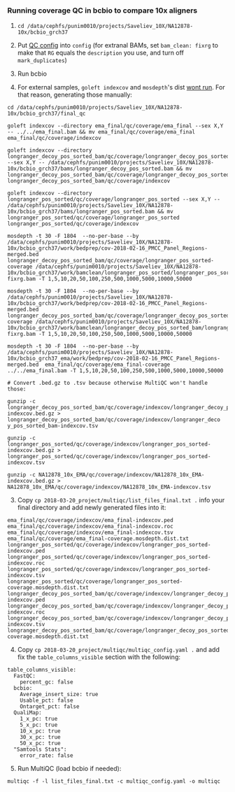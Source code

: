 ### Running coverage QC in bcbio to compare 10x aligners

1. `cd /data/cephfs/punim0010/projects/Saveliev_10X/NA12878-10x/bcbio_grch37`

2. Put [QC config](bcbio_qc.yaml) into `config` (for extranal BAMs, set `bam_clean: fixrg` to make that `RG` equals the `description` you use, and turn off `mark_duplicates`)

3. Run bcbio

3. For external samples, `goleft indexcov` and `mosdepth`'s dist [wont run](https://github.com/bcbio/bcbio-nextgen/issues/2343). For that reason, generating those manually:

```
cd /data/cephfs/punim0010/projects/Saveliev_10X/NA12878-10x/bcbio_grch37/final_qc

goleft indexcov --directory ema_final/qc/coverage/ema_final --sex X,Y -- ../../ema_final.bam && mv ema_final/qc/coverage/ema_final ema_final/qc/coverage/indexcov

goleft indexcov --directory longranger_decoy_pos_sorted_bam/qc/coverage/longranger_decoy_pos_sorted_bam --sex X,Y -- /data/cephfs/punim0010/projects/Saveliev_10X/NA12878-10x/bcbio_grch37/bams/longranger_decoy_pos_sorted.bam && mv longranger_decoy_pos_sorted_bam/qc/coverage/longranger_decoy_pos_sorted_bam longranger_decoy_pos_sorted_bam/qc/coverage/indexcov

goleft indexcov --directory longranger_pos_sorted/qc/coverage/longranger_pos_sorted --sex X,Y -- /data/cephfs/punim0010/projects/Saveliev_10X/NA12878-10x/bcbio_grch37/bams/longranger_pos_sorted.bam && mv longranger_pos_sorted/qc/coverage/longranger_pos_sorted longranger_pos_sorted/qc/coverage/indexcov

mosdepth -t 30 -F 1804  --no-per-base --by /data/cephfs/punim0010/projects/Saveliev_10X/NA12878-10x/bcbio_grch37/work/bedprep/cov-2018-02-16_PMCC_Panel_Regions-merged.bed  longranger_decoy_pos_sorted_bam/qc/coverage/longranger_pos_sorted-coverage /data/cephfs/punim0010/projects/Saveliev_10X/NA12878-10x/bcbio_grch37/work/bamclean/longranger_pos_sorted/longranger_pos_sorted-fixrg.bam -T 1,5,10,20,50,100,250,500,1000,5000,10000,50000

mosdepth -t 30 -F 1804  --no-per-base --by /data/cephfs/punim0010/projects/Saveliev_10X/NA12878-10x/bcbio_grch37/work/bedprep/cov-2018-02-16_PMCC_Panel_Regions-merged.bed  longranger_decoy_pos_sorted_bam/qc/coverage/longranger_decoy_pos_sorted_bam-coverage /data/cephfs/punim0010/projects/Saveliev_10X/NA12878-10x/bcbio_grch37/work/bamclean/longranger_decoy_pos_sorted_bam/longranger_decoy_pos_sorted-fixrg.bam -T 1,5,10,20,50,100,250,500,1000,5000,10000,50000

mosdepth -t 30 -F 1804  --no-per-base --by /data/cephfs/punim0010/projects/Saveliev_10X/NA12878-10x/bcbio_grch37_ema/work/bedprep/cov-2018-02-16_PMCC_Panel_Regions-merged.bed  ema_final/qc/coverage/ema_final-coverage ../../ema_final.bam -T 1,5,10,20,50,100,250,500,1000,5000,10000,50000

# Convert .bed.gz to .tsv because otherwise MultiQC won't handle those:

gunzip -c longranger_decoy_pos_sorted_bam/qc/coverage/indexcov/longranger_decoy_pos_sorted_bam-indexcov.bed.gz > longranger_decoy_pos_sorted_bam/qc/coverage/indexcov/longranger_deco
y_pos_sorted_bam-indexcov.tsv

gunzip -c longranger_pos_sorted/qc/coverage/indexcov/longranger_pos_sorted-indexcov.bed.gz > longranger_pos_sorted/qc/coverage/indexcov/longranger_pos_sorted-indexcov.tsv

gunzip -c NA12878_10x_EMA/qc/coverage/indexcov/NA12878_10x_EMA-indexcov.bed.gz > NA12878_10x_EMA/qc/coverage/indexcov/NA12878_10x_EMA-indexcov.tsv
```

3. Copy `cp 2018-03-20_project/multiqc/list_files_final.txt .` info your final directory and add newly generated files into it:

```
ema_final/qc/coverage/indexcov/ema_final-indexcov.ped
ema_final/qc/coverage/indexcov/ema_final-indexcov.roc
ema_final/qc/coverage/indexcov/ema_final-indexcov.tsv
ema_final/qc/coverage/ema_final-coverage.mosdepth.dist.txt
longranger_pos_sorted/qc/coverage/indexcov/longranger_pos_sorted-indexcov.ped
longranger_pos_sorted/qc/coverage/indexcov/longranger_pos_sorted-indexcov.roc
longranger_pos_sorted/qc/coverage/indexcov/longranger_pos_sorted-indexcov.tsv
longranger_pos_sorted/qc/coverage/longranger_pos_sorted-coverage.mosdepth.dist.txt
longranger_decoy_pos_sorted_bam/qc/coverage/indexcov/longranger_decoy_pos_sorted_bam-indexcov.ped
longranger_decoy_pos_sorted_bam/qc/coverage/indexcov/longranger_decoy_pos_sorted_bam-indexcov.roc
longranger_decoy_pos_sorted_bam/qc/coverage/indexcov/longranger_decoy_pos_sorted_bam-indexcov.tsv
longranger_decoy_pos_sorted_bam/qc/coverage/longranger_decoy_pos_sorted_bam-coverage.mosdepth.dist.txt
```

4. Copy `cp 2018-03-20_project/multiqc/multiqc_config.yaml .` and add fix the `table_columns_visible` section with the following:

```
table_columns_visible:
  FastQC:
    percent_gc: false
  bcbio:
    Average_insert_size: true
    Usable_pct: false
    Ontarget_pct: false
  QualiMap:
    1_x_pc: true
    5_x_pc: true
    10_x_pc: true
    30_x_pc: true
    50_x_pc: true
  "Samtools Stats":
    error_rate: false
```

5. Run MultiQC (load bcbio if needed):

```
multiqc -f -l list_files_final.txt -c multiqc_config.yaml -o multiqc 
```










